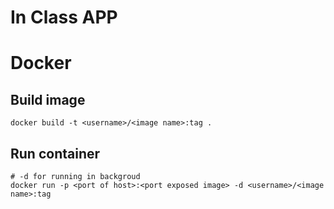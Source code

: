 # In Class APP

# Docker

## Build image

```shell
docker build -t <username>/<image name>:tag .
```

## Run container

```shell
# -d for running in backgroud
docker run -p <port of host>:<port exposed image> -d <username>/<image name>:tag
```